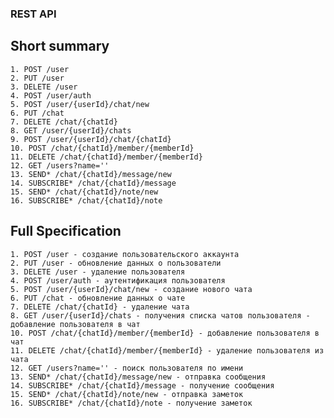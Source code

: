 ### REST API

## Short summary

    1. POST /user
    2. PUT /user
    3. DELETE /user
    4. POST /user/auth
    5. POST /user/{userId}/chat/new
    6. PUT /chat
    7. DELETE /chat/{chatId}
    8. GET /user/{userId}/chats
    9. POST /user/{userId}/chat/{chatId}
    10. POST /chat/{chatId}/member/{memberId}
    11. DELETE /chat/{chatId}/member/{memberId}
    12. GET /users?name=''
    13. SEND* /chat/{chatId}/message/new 
    14. SUBSCRIBE* /chat/{chatId}/message
    15. SEND* /chat/{chatId}/note/new
    16. SUBSCRIBE* /chat/{chatId}/note
    
## Full Specification

    1. POST /user - создание пользовательского аккаунта
    2. PUT /user - обновление данных о пользователи
    3. DELETE /user - удаление пользователя
    4. POST /user/auth - аутентификация пользователя
    5. POST /user/{userId}/chat/new - создание нового чата
    6. PUT /chat - обновление данных о чате
    7. DELETE /chat/{chatId} - удаление чата
    8. GET /user/{userId}/chats - получения списка чатов пользователя - добавление пользователя в чат
    10. POST /chat/{chatId}/member/{memberId} - добавление пользователя в чат
    11. DELETE /chat/{chatId}/member/{memberId} - удаление пользователя из чата
    12. GET /users?name='' - поиск пользователя по имени
    13. SEND* /chat/{chatId}/message/new - отправка сообщения 
    14. SUBSCRIBE* /chat/{chatId}/message - получение сообщения
    15. SEND* /chat/{chatId}/note/new - отправка заметок
    16. SUBSCRIBE* /chat/{chatId}/note - получение заметок